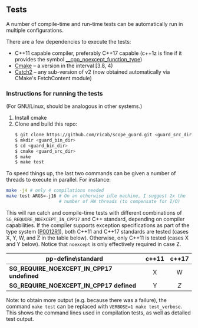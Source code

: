 ## Tests

A number of compile-time and run-time tests can be automatically run in multiple
configurations.

There are a few dependencies to execute the tests:
- C++11 capable compiler, preferably C++17 capable (c++1z is fine if it provides
the symbol
[__cpp_noexcept_function_type](http://en.cppreference.com/w/cpp/experimental/feature_test))
- [Cmake](https://cmake.org/) &ndash; a version in the interval [3.8, 4)
- [Catch2](https://github.com/catchorg/Catch2) &ndash; any sub-version of v2 (now obtained automatically via CMake's FetchContent module)

### Instructions for running the tests
(For GNU/Linux, should be analogous in other systems.)

1. Install cmake
2. Clone and build this repo:
    ```sh
    $ git clone https://github.com/ricab/scope_guard.git <guard_src_dir>
    $ mkdir <guard_bin_dir>
    $ cd <guard_bin_dir>
    $ cmake <guard_src_dir>
    $ make
    $ make test
    ```

To speed things up, the last two commands can be given a number of threads to
execute in parallel. For instance:

```sh
make -j4 # only 4 compilations needed
make test ARGS=-j16 # On an otherwise idle machine, I suggest 2x the
                    # number of HW threads (to compensate for I/O)
```

This will run catch and compile-time tests with different combinations of
`SG_REQUIRE_NOEXCEPT_IN_CPP17` and C++ standard, depending on compiler
capabilities. If the compiler supports exception specifications as part of the
type system
([P0012R1](http://www.open-std.org/jtc1/sc22/wg21/docs/papers/2015/p0012r1.html)),
both C++11 and C++17 standards are tested (cases X, Y, W, and Z in the table
below). Otherwise, only C++11 is tested (cases X and Y below). Notice that
`noexcept` is only effectively required in case Z.

| pp-define\standard                                   | c++11 | c++17  |
| ---------------------------------------------------- |:-----:|:------:|
| **SG_REQUIRE_NOEXCEPT_IN_CPP17 undefined**           | X     |   W    |
| **SG_REQUIRE_NOEXCEPT_IN_CPP17 defined**             | Y     |  *Z*   |

Note: to obtain more output (e.g. because there was a failure), the command
`make test` can be replaced with `VERBOSE=1 make test_verbose`. This shows the
command lines used in compilation tests, as well as detailed test output.
